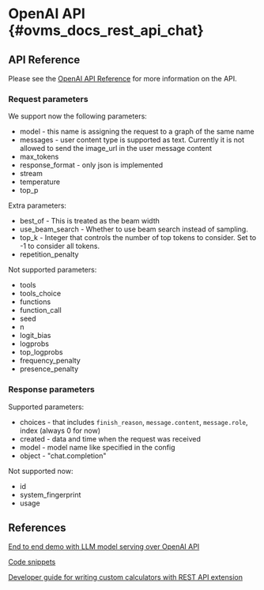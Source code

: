 # OpenAI API {#ovms_docs_rest_api_chat}




## API Reference
Please see the [OpenAI API Reference](https://platform.openai.com/docs/api-reference/chat) for more information on the API. 

### Request parameters
We support now the following parameters:
- model - this name is assigning the request to a graph of the same name
- messages - user content type is supported as text. Currently it is not allowed to send the image_url in the user message content
- max_tokens
- response_format - only json is implemented
- stream
- temperature
- top_p


Extra parameters:
- best_of - This is treated as the beam width 
- use_beam_search - Whether to use beam search instead of sampling.
- top_k - Integer that controls the number of top tokens to consider. Set to -1 to consider all tokens.
- repetition_penalty 

Not supported parameters:
- tools
- tools_choice
- functions
- function_call
- seed
- n
- logit_bias
- logprobs
- top_logprobs
- frequency_penalty
- presence_penalty

### Response parameters
Supported parameters:
- choices - that includes `finish_reason`, `message.content`, `message.role`, index (always 0 for now)
- created - data and time when the request was received
- model - model name like specified in the config
- object - "chat.completion" 

Not supported now:
- id
- system_fingerprint
- usage


## References

[End to end demo with LLM model serving over OpenAI API](../demos/continuous_batching/)

[Code snippets](./clients_openai.md)

[Developer guide for writing custom calculators with REST API extension](TBD)
